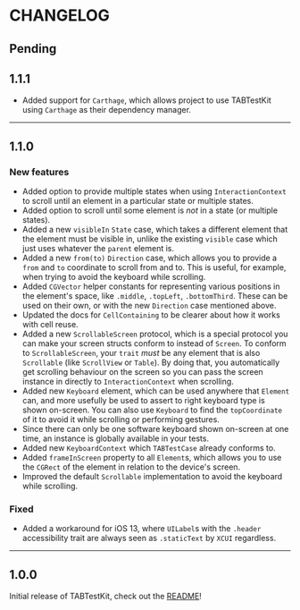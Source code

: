 # CHANGELOG

## Pending

## 1.1.1

- Added support for `Carthage`, which allows project to use TABTestKit using `Carthage` as their dependency manager.

---

## 1.1.0

### New features

- Added option to provide multiple states when using `InteractionContext` to scroll until an element in a particular state or multiple states.
- Added option to scroll until some element is _not_ in a state (or multiple states).
- Added a new `visibleIn` `State` case, which takes a different element that the element must be visible in, unlike the existing `visible` case which just uses whatever the `parent` element is.
- Added a new  `from(to)` `Direction` case, which allows you to provide a `from` and `to` coordinate to scroll from and to. This is useful, for example, when trying to avoid the keyboard while scrolling.
- Added `CGVector` helper constants for representing various positions in the element's space, like `.middle`, `.topLeft`, `.bottomThird`. These can be used on their own, or with the new `Direction` case mentioned above.
- Updated the docs for `CellContaining` to be clearer about how it works with cell reuse.
- Added a new `ScrollableScreen` protocol, which is a special protocol you can make your screen structs conform to instead of `Screen`. To conform to `ScrollableScreen`, your `trait` _must_ be any element that is also `Scrollable` (like `ScrollView` or `Table`). By doing that, you automatically get scrolling behaviour on the screen so you can pass the screen instance in directly to `InteractionContext` when scrolling.
- Added new `Keyboard` element, which can be used anywhere that `Element` can, and more usefully be used to assert to right keyboard type is shown on-screen. You can also use `Keyboard` to find the `topCoordinate` of it to avoid it while scrolling or performing gestures.
- Since there can only be one software keyboard shown on-screen at one time, an instance is globally available in your tests.
- Added new `KeyboardContext` which `TABTestCase` already conforms to.
- Added `frameInScreen` property to all `Element`s, which allows you to use the `CGRect` of the element in relation to the device's screen.
- Improved the default `Scrollable` implementation to avoid the keyboard while scrolling.

### Fixed

- Added a workaround for iOS 13, where `UILabel`s with the `.header` accessibility trait are always seen as `.staticText` by `XCUI` regardless.

---

## 1.0.0

Initial release of TABTestKit, check out the [README](/README.md)!
